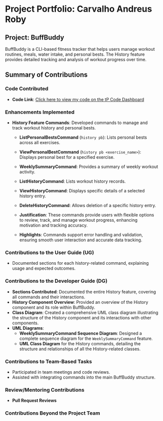 # Project Portfolio: Carvalho Andreus Roby

## Project: BuffBuddy
BuffBuddy is a CLI-based fitness tracker that helps users manage workout routines, meals, water intake, and personal bests. The History feature provides detailed tracking and analysis of workout progress over time.

## Summary of Contributions

### Code Contributed
- **Code Link**: [Click here to view my code on the tP Code Dashboard](https://nus-cs2113-ay2425s1.github.io/tp-dashboard/?search=carvalho&sort=groupTitle&sortWithin=title&timeframe=commit&mergegroup=&groupSelect=groupByRepos&breakdown=true&checkedFileTypes=docs~functional-code~test-code~other&since=2024-09-20&tabOpen=true&tabType=authorship&tabAuthor=andreusxcarvalho&tabRepo=AY2425S1-CS2113-W10-3%2Ftp%5Bmaster%5D&authorshipIsMergeGroup=false&authorshipFileTypes=docs~functional-code~test-code&authorshipIsBinaryFileTypeChecked=false&authorshipIsIgnoredFilesChecked=false)

### Enhancements Implemented

- **History Feature Commands**: Developed commands to manage and track workout history and personal bests.

    - **ListPersonalBestsCommand** (`history pb`): Lists personal bests across all exercises.
    - **ViewPersonalBestCommand** (`history pb <exercise_name>`): Displays personal best for a specified exercise.
    - **WeeklySummaryCommand**: Provides a summary of weekly workout activity.
    - **ListHistoryCommand**: Lists workout history records.
    - **ViewHistoryCommand**: Displays specific details of a selected history entry.
    - **DeleteHistoryCommand**: Allows deletion of a specific history entry.

    - **Justification**: These commands provide users with flexible options to review, track, and manage workout progress, enhancing motivation and tracking accuracy.
    - **Highlights**: Commands support error handling and validation, ensuring smooth user interaction and accurate data tracking.

### Contributions to the User Guide (UG)
- Documented sections for each history-related command, explaining usage and expected outcomes.

### Contributions to the Developer Guide (DG)
- **Sections Contributed**: Documented the entire History feature, covering all commands and their interactions.
- **History Component Overview**: Provided an overview of the History component and its role within BuffBuddy.
- **Class Diagram**: Created a comprehensive UML class diagram illustrating the structure of the History component and its interactions with other components.
- **UML Diagrams**:
    - **WeeklySummaryCommand Sequence Diagram**: Designed a complete sequence diagram for the `WeeklySummaryCommand` feature.
    - **UML Class Diagram** for the History commands, detailing the structure and relationships of all the History-related classes.

### Contributions to Team-Based Tasks
- Participated in team meetings and code reviews.
- Assisted with integrating commands into the main BuffBuddy structure.

### Review/Mentoring Contributions
- **Pull Request Reviews**

### Contributions Beyond the Project Team